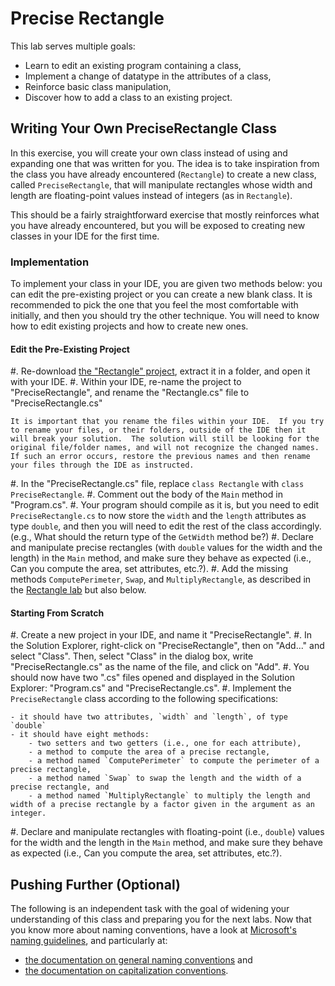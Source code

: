 #  Precise Rectangle

This lab serves multiple goals:

- Learn to edit an existing program containing a class,
- Implement a change of datatype in the attributes of a class,
- Reinforce basic class manipulation,
- Discover how to add a class to an existing project.

## Writing Your Own PreciseRectangle Class

In this exercise, you will create your own class instead of using and expanding one that was written for you. The idea is to take inspiration from the class you have already encountered (`Rectangle`) to create a new class, called `PreciseRectangle`, that will manipulate rectangles whose width and length are floating-point values instead of integers (as in `Rectangle`).

This should be a fairly straightforward exercise that mostly reinforces what you have already encountered, but you will be exposed to creating new classes in your IDE for the first time.

### Implementation

To implement your class in your IDE, you are given two methods below: you can edit the pre-existing project or you can create a new blank class.
It is recommended to pick the one that you feel the most comfortable with initially, and then you should try the other technique. You will need to know how to edit existing projects and how to create new ones.

#### Edit the Pre-Existing Project

#. Re-download [the "Rectangle" project](./code/projects/Rectangle.zip), extract it in a folder, and open it with your IDE.
#. Within your IDE, re-name the project to "PreciseRectangle", and rename the "Rectangle.cs" file to "PreciseRectangle.cs"

    It is important that you rename the files within your IDE.  If you try to rename your files, or their folders, outside of the IDE then it will break your solution.  The solution will still be looking for the original file/folder names, and will not recognize the changed names.  If such an error occurs, restore the previous names and then rename your files through the IDE as instructed.

#. In the "PreciseRectangle.cs" file, replace `class Rectangle` with `class PreciseRectangle`.
#. Comment out the body of the `Main` method in "Program.cs".
#. Your program should compile as it is, but you need to edit `PreciseRectangle.cs` to now store the `width` and the `length` attributes as type `double`, and then you will need to edit the rest of the class accordingly. (e.g., What should the return type of the `GetWidth` method be?)
#. Declare and manipulate precise rectangles (with `double` values for the width and the length) in the `Main` method, and make sure they behave as expected (i.e., Can you compute the area, set attributes, etc.?).
#. Add the missing methods `ComputePerimeter`, `Swap`, and `MultiplyRectangle`, as described in the [Rectangle lab](./labs/Rectangle#enriching-rectangle.cs) but also below.

#### Starting From Scratch

#. Create a new project in your IDE, and name it "PreciseRectangle".
#. In the Solution Explorer, right-click on "PreciseRectangle", then on "Add..." and select "Class".
Then, select "Class" in the dialog box, write "PreciseRectangle.cs" as the name of the file, and click on "Add".
#. You should now have two ".cs" files opened and displayed in the Solution Explorer: "Program.cs" and "PreciseRectangle.cs".
#. Implement the `PreciseRectangle` class according to the following specifications:

    - it should have two attributes, `width` and `length`, of type `double`
    - it should have eight methods:
        - two setters and two getters (i.e., one for each attribute),
        - a method to compute the area of a precise rectangle,
        - a method named `ComputePerimeter` to compute the perimeter of a precise rectangle,
        - a method named `Swap` to swap the length and the width of a precise rectangle, and
        - a method named `MultiplyRectangle` to multiply the length and width of a precise rectangle by a factor given in the argument as an integer.

#. Declare and manipulate rectangles with floating-point (i.e., `double`) values for the width and the length in the `Main` method, and make sure they behave as expected (i.e., Can you compute the area, set attributes, etc.?).

<!--
## Writing A Circle Class

This time, you will have to start your project "from scratch" and shouldn't try to edit a previous program.

### Foundations

#. Create a new project in your IDE, name it "Circle".
#. In the Solution Explorer, right-click on "Circle", then on "Add..." and select "Class".
Then, select "Class", write "Circle.cs" as the name of the file, and click on "Add".
#. You should now have two `.cs` files opened and displayed in the Solution Explorer: `Program.cs` and `Circle.cs`.
#. Declare a single instance variable in `Circle.cs`, of type `double` and named `radius`.
Write a `set` and a `get` method for this instance variable.
#. In `Program.cs`, write statements that create a new `Circle` object and set its radius to $2.3$.
Display its radius on the screen using the method you defined previously.

### Extending the Class

#. In C#, the constant `Math.PI` is a `double` holding an approximation of $π$.
In the `Main` method of `Program.cs`, write a statement that displays its value on the screen.
It should be $3.14159265358979$.
#. Now, edit this statement and use the format specifier `N`, to display the value of $π$ rounded to $3.14$.
#. In the `Circle.cs` file, add two methods:
    #. A method that returns the circumference of the circle that calls it (i.e., $2 π$ times the radius),
    #. A method that returns the area of the circle that calls it (i.e., $π$ times the radius squared).
#. Test those two methods in your `Main` program, by displaying on the screen the area and the circumference of the object you created in the previous exercise.
#. Use the format specifier `N` to round the circumference.

You can find a possible solution to this problem [in this archive](./code/projects/Circle_Solution.zip).
-->

## Pushing Further (Optional)

The following is an independent task with the goal of widening your understanding of this class and preparing you for the next labs.
Now that you know more about naming conventions, have a look at [Microsoft's naming guidelines](https://docs.microsoft.com/en-us/dotnet/standard/design-guidelines/naming-guidelines), and particularly at:

- [the documentation on general naming conventions](https://docs.microsoft.com/en-us/dotnet/standard/design-guidelines/general-naming-conventions) and
- [the documentation on capitalization conventions](https://docs.microsoft.com/en-us/dotnet/standard/design-guidelines/capitalization-conventions).

